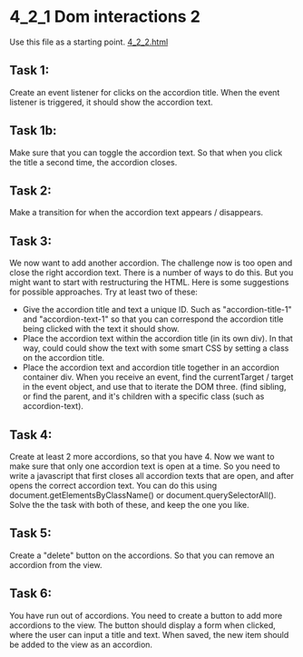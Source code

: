 # 4_2_1 Dom interactions 2

Use this file as a starting point. [4_2_2.html](./4_2_2.html)

## Task 1:

Create an event listener for clicks on the accordion title. When the event listener is triggered, it should show the accordion text.

## Task 1b:

Make sure that you can toggle the accordion text. So that when you click the title a second time, the accordion closes.

## Task 2:

Make a transition for when the accordion text appears / disappears.

## Task 3:

We now want to add another accordion. The challenge now is too open and close the right accordion text. There is a number of ways to do this. But you might want to start with restructuring the HTML. Here is some suggestions for possible approaches. Try at least two of these:

- Give the accordion title and text a unique ID. Such as "accordion-title-1" and "accordion-text-1" so that you can correspond the accordion title being clicked with the text it should show.
- Place the accordion text within the accordion title (in its own div). In that way, could could show the text with some smart CSS by setting a class on the accordion title.
- Place the accordion text and accordion title together in an accordion container div. When you receive an event, find the currentTarget / target in the event object, and use that to iterate the DOM three. (find sibling, or find the parent, and it's children with a specific class (such as accordion-text).

## Task 4:

Create at least 2 more accordions, so that you have 4. Now we want to make sure that only one accordion text is open at a time. So you need to write a javascript that first closes all accordion texts that are open, and after opens the correct accordion text. You can do this using document.getElementsByClassName() or document.querySelectorAll(). Solve the the task with both of these, and keep the one you like.

## Task 5:

Create a "delete" button on the accordions. So that you can remove an accordion from the view.

## Task 6:

You have run out of accordions. You need to create a button to add more accordions to the view. The button should display a form when clicked, where the user can input a title and text. When saved, the new item should be added to the view as an accordion.
